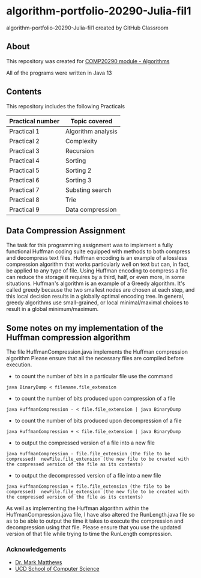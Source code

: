 # algorithm-portfolio-20290-Julia-fil1
algorithm-portfolio-20290-Julia-fil1 created by GitHub Classroom

## About

This repository was created for [COMP20290 module - Algorithms](https://sisweb.ucd.ie/usis/!W_HU_MENU.P_PUBLISH?p_tag=MODULE&MODULE=COMP20290)

All of the programs were written in Java 13


## Contents

This repository includes the following Practicals


| Practical number                    | Topic covered              |
| ----------------------------------- | ---------------------------|
| Practical 1                         | Algorithm analysis         |
| Practical 2                         | Complexity                 |
| Practical 3                         | Recursion                  |
| Practical 4                         | Sorting                    |
| Practical 5                         | Sorting 2                  |
| Practical 6                         | Sorting 3                  |
| Practical 7                         | Substing search            |
| Practical 8                         | Trie                       |
| Practical 9                         | Data compression           |

## Data Compression Assignment
The task for this programming assignment was to implement a fully functional Huffman coding suite equipped with methods to both compress and decompress text files.
Huffman encoding is an example of a lossless compression algorithm that works particularly well on text but can, in fact, be applied to any type of file. Using Huffman encoding to compress a file can reduce the storage it requires by a third, half, or even more, in some situations. 
Huffman's algorithm is an example of a Greedy algorithm. It's called greedy because the two smallest nodes are chosen at each step, and this local decision results in a globally optimal encoding tree. In general, greedy algorithms use small-grained, or local minimal/maximal choices to result in a global minimum/maximum. 


## Some notes on my implementation of the Huffman compression algorithm

The file HuffmanCompression.java implements the Huffman compression algorithm
Please ensure that all the necessary files are compiled before execution.

- to count the number of bits in a particular file use the command

`java BinaryDump < filename.file_extension`

- to count the number of bits produced upon compression of a file

`java HuffmanCompression - < file.file_extension | java BinaryDump`

- to count the number of bits produced upon decompression of a file

`java HuffmanCompression + < file.file_extension | java BinaryDump`

- to output the compressed version of a file into a new file

`java HuffmanCompression - file.file_extension (the file to be compressed)  newFile.file_extension (the new file to be created with the compressed version of the file as its contents)`

- to output the decompressed version of a file into a new file

`java HuffmanCompression + file.file_extension (the file to be compressed)  newFile.file_extension (the new file to be created with the compressed version of the file as its contents)`

As well as implementing the Huffman algorithm within the HuffmanCompression.java file, I have also altered the RunLength.java file so as to be able to output the time it takes to execute the compression and decompression using that file. Please ensure that you use the updated version of that file while trying to time the RunLength compression.


### Acknowledgements
* [Dr. Mark Matthews](https://people.ucd.ie/mark.matthews)
* [UCD School of Computer Science](https://www.cs.ucd.ie/)
